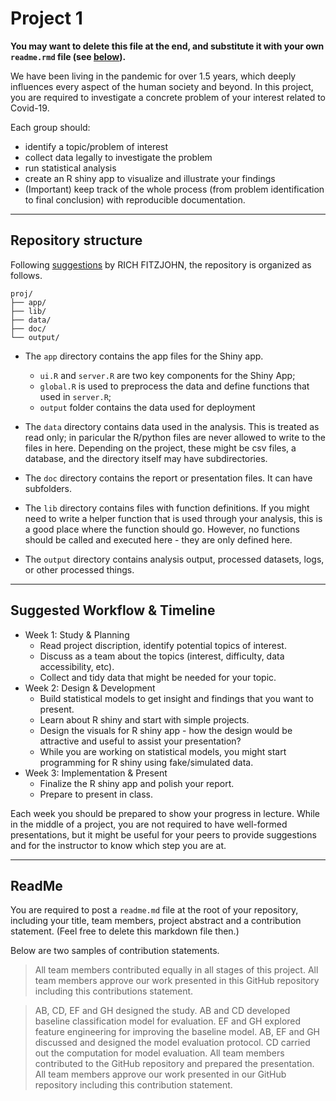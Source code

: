 # Project 1

**You may want to delete this file at the end, and substitute it with your own `readme.rmd` file (see [below](#readme)).**

We have been living in the pandemic for over 1.5 years, which deeply influences every aspect of the human society and beyond. In this project, you are required to investigate a concrete problem of your interest related to Covid-19. 

Each group should:
- identify a topic/problem of interest
- collect data legally to investigate the problem
- run statistical analysis
- create an R shiny app to visualize and illustrate your findings
- (Important) keep track of the whole process (from problem identification to final conclusion) with reproducible documentation.

--------------
## Repository structure

Following [suggestions](https://nicercode.github.io/blog/2013-04-05-projects/) by RICH FITZJOHN, the repository is organized as follows.

```
proj/
├── app/
├── lib/
├── data/
├── doc/
└── output/
```

- The `app` directory contains the app files for the Shiny app.
  - `ui.R` and `server.R` are two key components for the Shiny App;
  - `global.R` is used to preprocess the data and define functions that used in `server.R`;
  - `output` folder contains the data used for deployment

- The `data` directory contains data used in the analysis. This is treated as read only; in paricular the R/python files are never allowed to write to the files in here. Depending on the project, these might be csv files, a database, and the directory itself may have subdirectories.

- The `doc` directory contains the report or presentation files. It can have subfolders.

- The `lib` directory contains files with function definitions. If you might need to write a helper function that is used through your analysis, this is a good place where the function should go. However, no functions should be called and executed here - they are only defined here.

- The `output` directory contains analysis output, processed datasets, logs, or other processed things.

-------

## Suggested Workflow & Timeline

- Week 1: Study & Planning
  - Read project discription, identify potential topics of interest.
  - Discuss as a team about the topics (interest, difficulty, data accessibility, etc).
  - Collect and tidy data that might be needed for your topic.
- Week 2: Design & Development
  - Build statistical models to get insight and findings that you want to present.
  - Learn about R shiny and start with simple projects.
  - Design the visuals for R shiny app - how the design would be attractive and useful to assist your presentation?
  - While you are working on statistical models, you might start programming for R shiny using fake/simulated data.
- Week 3: Implementation & Present
  - Finalize the R shiny app and polish your report.
  - Prepare to present in class.

Each week you should be prepared to show your progress in lecture. While in the middle of a project, you are not required to have well-formed presentations, but it might be useful for your peers to provide suggestions and for the instructor to know which step you are at.

------

## ReadMe

You are required to post a `readme.md` file at the root of your repository, including your title, team members, project abstract and a contribution statement. (Feel free to delete this markdown file then.)

Below are two samples of contribution statements.

> All team members contributed equally in all stages of this project. All team members approve our work presented in this GitHub repository including this contributions statement.

> AB, CD, EF and GH designed the study. AB and CD developed baseline classification model for evaluation. EF and GH explored feature engineering for improving the baseline model. AB, EF and GH discussed and designed the model evaluation protocol. CD carried out the computation for model evaluation. All team members contributed to the GitHub repository and prepared the presentation. All team members approve our work presented in our GitHub repository including this contribution statement.